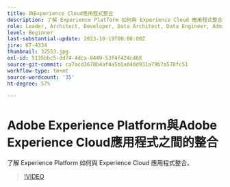```yaml
---
title: 與Experience Cloud應用程式整合
description: 了解 Experience Platform 如何與 Experience Cloud 應用程式整合。
role: Leader, Architect, Developer, Data Architect, Data Engineer, Admin, User
level: Beginner
last-substantial-update: 2023-10-19T00:00:00Z
jira: KT-4334
thumbnail: 32553.jpg
exl-id: 5135bbc5-dd74-4dca-8449-53f4f424c468
source-git-commit: ca7acd3678b4af4a5b5a040d931a79b7a570fc51
workflow-type: tm+mt
source-wordcount: '35'
ht-degree: 57%

---
```


# Adobe Experience Platform與Adobe Experience Cloud應用程式之間的整合

了解 Experience Platform 如何與 Experience Cloud 應用程式整合。

>[!VIDEO](https://video.tv.adobe.com/v/32553?learn=on)


